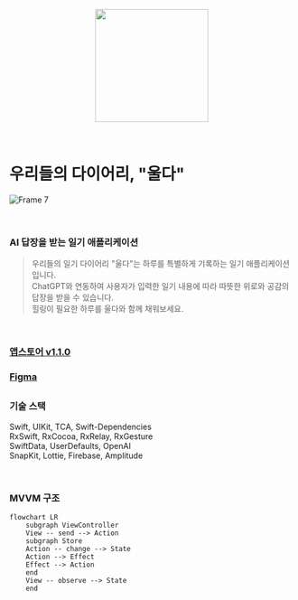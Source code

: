 <p align="center">
  <img src="https://github.com/user-attachments/assets/e201436f-fdf4-4460-9703-7c47e79757da" width="200" height="200"/>
</p>

<br>

# 우리들의 다이어리, "울다"

![Frame 7](https://github.com/user-attachments/assets/6ae1cdc2-5986-4ddc-9de7-0cdd1b6b7972)

<br>

### AI 답장을 받는 일기 애플리케이션

> 우리들의 일기 다이어리 "울다"는 하루를 특별하게 기록하는 일기 애플리케이션입니다.<br>
> ChatGPT와 연동하여 사용자가 입력한 일기 내용에 따라 따뜻한 위로와 공감의 답장을 받을 수 있습니다.<br>
> 힐링이 필요한 하루를 울다와 함께 채워보세요.

<br>

### [앱스토어 v1.1.0](https://apps.apple.com/us/app/%EC%9A%B8%EB%8B%A4-%EC%9A%B0%EB%A6%AC%EB%93%A4%EC%9D%98-%EC%9D%BC%EA%B8%B0-%EB%8B%A4%EC%9D%B4%EC%96%B4%EB%A6%AC/id6738892165)

### [Figma](https://www.figma.com/design/4XnRA4iHJyDHKtFArvhVBG/ULDA?m=auto&t=wEoCwoRnoRfEIwtj-1)

## 

### 기술 스택
Swift, UIKit, TCA, Swift-Dependencies<br>
RxSwift, RxCocoa, RxRelay, RxGesture<br>
SwiftData, UserDefaults, OpenAI<br>
SnapKit, Lottie, Firebase, Amplitude<br>

<br>

### MVVM 구조
```mermaid
flowchart LR
    subgraph ViewController
    View -- send --> Action
    subgraph Store
    Action -- change --> State
    Action --> Effect
    Effect --> Action
    end
    View -- observe --> State
    end
```
